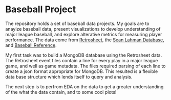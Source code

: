 # Baseball Project

The repository holds a set of baseball data projects. My goals are to anaylze baseball data, present visualizations to develop understanding of major league baseball, and explore alterative metrics for measuring player performance. The data come from [Retrosheet](https://www.retrosheet.org/), the [Sean Lahman Database](http://www.seanlahman.com/baseball-archive/statistics/), and  [Baseball Reference](https://www.baseball-reference.com/).  

My first task was to build a MongoDB database using the Retrosheet data. The Retrosheet event files contain a line for every play in a major league game, and well as game metadata. The files required parsing of each line to create a json format appropriate for MongoDB. This resulted is a flexible data base structure which lends itself to query and analysis.

The next step is to perfrom EDA on the data to get a greater understanding of the what the data contain, and to some cool plots!